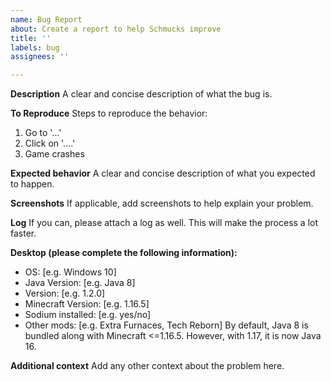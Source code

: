 ```yaml
---
name: Bug Report
about: Create a report to help Schmucks improve
title: ''
labels: bug
assignees: ''

---
```


**Description**
A clear and concise description of what the bug is.

**To Reproduce**
Steps to reproduce the behavior:
1. Go to '...'
2. Click on '....'
3. Game crashes

**Expected behavior**
A clear and concise description of what you expected to happen.

**Screenshots**
If applicable, add screenshots to help explain your problem.

**Log**
If you can, please attach a log as well. This will make the process a lot faster.

**Desktop (please complete the following information):**
 - OS: [e.g. Windows 10]
 - Java Version: [e.g. Java 8]
 - Version: [e.g. 1.2.0]
 - Minecraft Version: [e.g. 1.16.5]
 - Sodium installed: [e.g. yes/no]
 - Other mods: [e.g. Extra Furnaces, Tech Reborn]
By default, Java 8 is bundled along with Minecraft <=1.16.5. However, with 1.17, it is now Java 16.

**Additional context**
Add any other context about the problem here.
